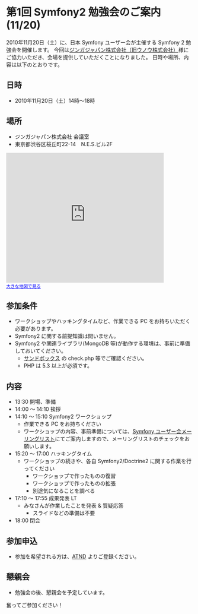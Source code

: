 第1回 Symfony2 勉強会のご案内 (11/20)
=====================================

2010年11月20日（土）に、日本 Symfony ユーザー会が主催する Symfony 2 勉強会を開催します。
今回は[ジンガジャパン株式会社（旧ウノウ株式会社）](http://www.unoh.net/)様にご協力いただき、会場を提供していただくことになりました。
日時や場所、内容は以下のとおりです。


日時
----

  - 2010年11月20日（土）14時〜18時


場所
----

  - ジンガジャパン株式会社 会議室
  - 東京都渋谷区桜丘町22-14　N.E.S.ビル2F

<iframe width="425" height="350" frameborder="0" scrolling="no" marginheight="0" marginwidth="0" src="http://maps.google.com/?ie=UTF8&amp;hq=&amp;hnear=%E6%97%A5%E6%9C%AC,+%E6%9D%B1%E4%BA%AC%E9%83%BD%E6%B8%8B%E8%B0%B7%E5%8C%BA&amp;ll=35.654236,139.699866&amp;spn=0.000763,0.00114&amp;z=19&amp;output=embed"></iframe><br /><small><a href="http://maps.google.com/?ie=UTF8&amp;hq=&amp;hnear=%E6%97%A5%E6%9C%AC,+%E6%9D%B1%E4%BA%AC%E9%83%BD%E6%B8%8B%E8%B0%B7%E5%8C%BA&amp;ll=35.654236,139.699866&amp;spn=0.000763,0.00114&amp;z=19&amp;source=embed" style="color:#0000FF;text-align:left">大きな地図で見る</a></small>



参加条件
-------

  - ワークショップやハッキングタイムなど、作業できる PC をお持ちいただく必要があります。
  - Symfony2 に関する前提知識は問いません。
  - Symfony2 や関連ライブラリ(MongoDB 等)が動作する環境は、事前に準備しておいてください。
    - [サンドボックス](http://docs.symfony-reloaded.org/quick_tour/the_big_picture.html#download-and-install) の check.php 等でご確認ください。
    - PHP は 5.3 以上が必須です。


内容
----

  - 13:30 開場、準備
  - 14:00 〜 14:10 挨拶
  - 14:10 〜 15:10 Symfony2 ワークショップ
    - 作業できる PC をお持ちください
    - ワークショップの内容、事前準備については、[Symfony ユーザー会メーリングリスト](http://groups.google.com/group/symfony-users-ja)にてご案内しますので、メーリングリストのチェックをお願いします。
  - 15:20 〜 17:00 ハッキングタイム
    - ワークショップの続きや、各自 Symfony2/Doctrine2 に関する作業を行ってください
      - ワークショップで作ったものの復習
      - ワークショップで作ったものの拡張
      - 別途気になることを調べる
  - 17:10 〜 17:55 成果発表 LT 
    - みなさんが作業したことを発表 & 質疑応答
      - スライドなどの準備は不要
  - 18:00 閉会


参加申込
--------

 - 参加を希望される方は、[ATND](http://atnd.org/events/8911) よりご登録ください。



懇親会
------

  - 勉強会の後、懇親会を予定しています。


奮ってご参加ください！
